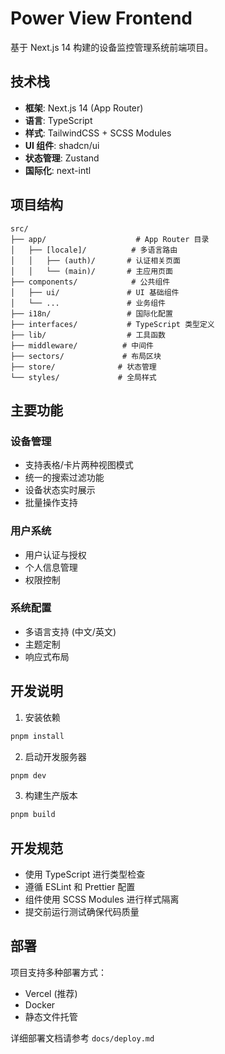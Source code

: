 # Power View Frontend

基于 Next.js 14 构建的设备监控管理系统前端项目。

## 技术栈

- **框架**: Next.js 14 (App Router)
- **语言**: TypeScript
- **样式**: TailwindCSS + SCSS Modules
- **UI 组件**: shadcn/ui
- **状态管理**: Zustand
- **国际化**: next-intl

## 项目结构

```
src/
├── app/                    # App Router 目录
│   ├── [locale]/          # 多语言路由
│   │   ├── (auth)/       # 认证相关页面
│   │   └── (main)/       # 主应用页面
├── components/            # 公共组件
│   ├── ui/               # UI 基础组件
│   └── ...               # 业务组件
├── i18n/                 # 国际化配置
├── interfaces/           # TypeScript 类型定义
├── lib/                  # 工具函数
├── middleware/          # 中间件
├── sectors/             # 布局区块
├── store/              # 状态管理
└── styles/             # 全局样式
```

## 主要功能

### 设备管理
- 支持表格/卡片两种视图模式
- 统一的搜索过滤功能
- 设备状态实时展示
- 批量操作支持

### 用户系统
- 用户认证与授权
- 个人信息管理
- 权限控制

### 系统配置
- 多语言支持 (中文/英文)
- 主题定制
- 响应式布局

## 开发说明

1. 安装依赖
```bash
pnpm install
```

2. 启动开发服务器
```bash
pnpm dev
```

3. 构建生产版本
```bash
pnpm build
```

## 开发规范

- 使用 TypeScript 进行类型检查
- 遵循 ESLint 和 Prettier 配置
- 组件使用 SCSS Modules 进行样式隔离
- 提交前运行测试确保代码质量

## 部署

项目支持多种部署方式：
- Vercel (推荐)
- Docker
- 静态文件托管

详细部署文档请参考 `docs/deploy.md`
